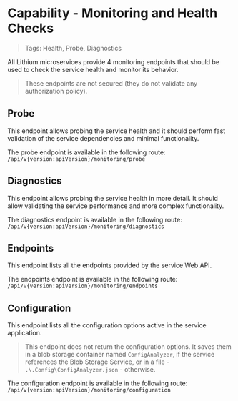 # Capability - Monitoring and Health Checks

> Tags: Health, Probe, Diagnostics

All Lithium microservices provide 4 monitoring endpoints that should be used to check the service health and monitor its behavior.

> These endpoints are not secured (they do not validate any authorization policy).

## Probe

This endpoint allows probing the service health and it should perform fast validation of the service dependencies and minimal functionality.

The probe endpoint is available in the following route: `/api/v{version:apiVersion}/monitoring/probe`

## Diagnostics

This endpoint allows probing the service health in more detail. It should allow validating the service performance and more complex functionality.

The diagnostics endpoint is available in the following route: `/api/v{version:apiVersion}/monitoring/diagnostics`

## Endpoints

This endpoint lists all the endpoints provided by the service Web API.

The endpoints endpoint is available in the following route: `/api/v{version:apiVersion}/monitoring/endpoints`

## Configuration

This endpoint lists all the configuration options active in the service application.

> This endpoint does not return the configuration options. It saves them in a blob storage container named `ConfigAnalyzer`, if the service references the Blob Storage Service, or in a file - `.\.Config\ConfigAnalyzer.json` - otherwise.

The configuration endpoint is available in the following route: `/api/v{version:apiVersion}/monitoring/configuration`